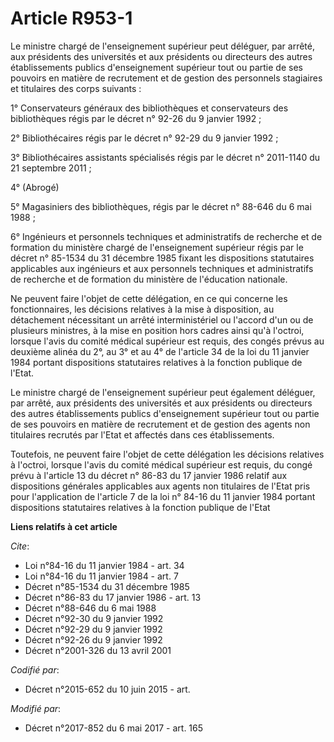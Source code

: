 # Article R953-1

Le ministre chargé de l'enseignement supérieur peut déléguer, par arrêté, aux présidents des universités et aux présidents ou
directeurs des autres établissements publics d'enseignement supérieur tout ou partie de ses pouvoirs en matière de
recrutement et de gestion des personnels stagiaires et titulaires des corps suivants :

1° Conservateurs généraux des bibliothèques et conservateurs des bibliothèques régis par le décret n° 92-26 du 9 janvier
1992 ;

2° Bibliothécaires régis par le décret n° 92-29 du 9 janvier 1992 ;

3° Bibliothécaires assistants spécialisés régis par le décret n° 2011-1140 du 21 septembre 2011 ;

4° (Abrogé)

5° Magasiniers des bibliothèques, régis par le décret n° 88-646 du 6 mai 1988 ;

6° Ingénieurs et personnels techniques et administratifs de recherche et de formation du ministère chargé de l'enseignement
supérieur régis par le décret n° 85-1534 du 31 décembre 1985 fixant les dispositions statutaires applicables aux ingénieurs
et aux personnels techniques et administratifs de recherche et de formation du ministère de l'éducation nationale.

Ne peuvent faire l'objet de cette délégation, en ce qui concerne les fonctionnaires, les décisions relatives à la mise à
disposition, au détachement nécessitant un arrêté interministériel ou l'accord d'un ou de plusieurs ministres, à la mise en
position hors cadres ainsi qu'à l'octroi, lorsque l'avis du comité médical supérieur est requis, des congés prévus au
deuxième alinéa du 2°, au 3° et au 4° de l'article 34 de la loi du 11 janvier 1984 portant dispositions statutaires relatives
à la fonction publique de l'Etat.

Le ministre chargé de l'enseignement supérieur peut également déléguer, par arrêté, aux présidents des universités et aux
présidents ou directeurs des autres établissements publics d'enseignement supérieur tout ou partie de ses pouvoirs en matière
de recrutement et de gestion des agents non titulaires recrutés par l'Etat et affectés dans ces établissements.

Toutefois, ne peuvent faire l'objet de cette délégation les décisions relatives à l'octroi, lorsque l'avis du comité médical
supérieur est requis, du congé prévu à l'article 13 du décret n° 86-83 du 17 janvier 1986 relatif aux dispositions générales
applicables aux agents non titulaires de l'Etat pris pour l'application de l'article 7 de la loi n° 84-16 du 11 janvier 1984
portant dispositions statutaires relatives à la fonction publique de l'Etat

**Liens relatifs à cet article**

_Cite_:

  - Loi n°84-16 du 11 janvier 1984 - art. 34
  - Loi n°84-16 du 11 janvier 1984 - art. 7
  - Décret n°85-1534 du 31 décembre 1985
  - Décret n°86-83 du 17 janvier 1986 - art. 13
  - Décret n°88-646 du 6 mai 1988
  - Décret n°92-30 du 9 janvier 1992
  - Décret n°92-29 du 9 janvier 1992
  - Décret n°92-26 du 9 janvier 1992
  - Décret n°2001-326 du 13 avril 2001

_Codifié par_:

  - Décret n°2015-652 du 10 juin 2015 - art.

_Modifié par_:

  - Décret n°2017-852 du 6 mai 2017 - art. 165
